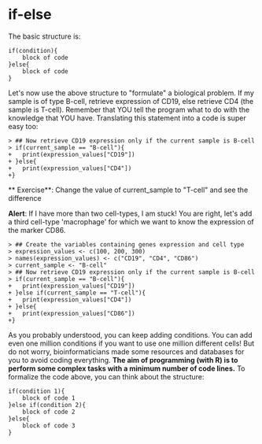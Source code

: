 # if-else


The basic structure is:

	if(condition){
		block of code
	}else{
		block of code
	}

Let's now use the above structure to "formulate" a biological problem. If my sample is of type B-cell, retrieve expression of CD19, else retrieve CD4 (the sample is T-cell). Remember that YOU tell the program what to do with the knowledge that YOU have. Translating this statement into a code is super easy too:


```
> ## Now retrieve CD19 expression only if the current sample is B-cell
> if(current_sample == "B-cell"){
+ 	print(expression_values["CD19"])
+ }else{
+ 	print(expression_values["CD4"])
+}
```

** Exercise**: Change the value of current_sample to "T-cell" and see the difference


**Alert**: If I have more than two cell-types, I am stuck! You are right, let's add a third cell-type 'macrophage' for which we want to know the expression of the marker CD86.


```
> ## Create the variables containing genes expression and cell type
> expression_values <- c(100, 200, 300)
> names(expression_values) <- c("CD19", "CD4", "CD86")
> current_sample <- "B-cell"
> ## Now retrieve CD19 expression only if the current sample is B-cell
> if(current_sample == "B-cell"){
+ 	print(expression_values["CD19"])
+ }else if(current_sample == "T-cell"){
+ 	print(expression_values["CD4"])
+ }else{
+ 	print(expression_values["CD86"])
+}
```

As you probably understood, you can keep adding conditions. You can add even one million conditions if you want to use one million different cells! But do not worry, bioinformaticians made some resources and databases for you to avoid coding everything. **The aim of programming (with R) is to perform some complex tasks with a minimum number of code lines.** To formalize the code above, you can think about the structure:


	if(condition 1){
		block of code 1
	}else if(condition 2){
		block of code 2
	}else{
		block of code 3
	}

